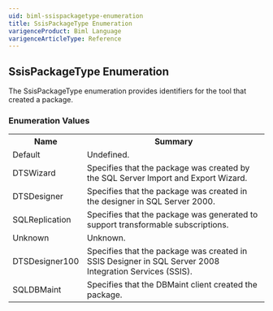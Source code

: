 ```yaml
---
uid: biml-ssispackagetype-enumeration
title: SsisPackageType Enumeration
varigenceProduct: Biml Language
varigenceArticleType: Reference
---
```


## SsisPackageType Enumeration<div class="LanguageSummary"><div class ="SummaryItem">The SsisPackageType enumeration provides identifiers for the tool that created a package.</div></div><div class="EnumValueGroup">### Enumeration Values<table id="EnumValue" class="MemberList"><tbody><tr><th class="MemberNameColumnHeader">Name</th><th class="MemberSummaryColumnHeader">Summary</th></tr><tr class="cd0"><td class="MemberName">Default</td><td class="MemberSummary"><div class ="SummaryItem">Undefined.</div></td></tr><tr class="cd1"><td class="MemberName">DTSWizard</td><td class="MemberSummary"><div class ="SummaryItem">Specifies that the package was created by the SQL Server Import and Export Wizard.</div></td></tr><tr class="cd0"><td class="MemberName">DTSDesigner</td><td class="MemberSummary"><div class ="SummaryItem">Specifies that the package was created in the designer in SQL Server 2000.</div></td></tr><tr class="cd1"><td class="MemberName">SQLReplication</td><td class="MemberSummary"><div class ="SummaryItem">Specifies that the package was generated to support transformable subscriptions.</div></td></tr><tr class="cd0"><td class="MemberName">Unknown</td><td class="MemberSummary"><div class ="SummaryItem">Unknown.</div></td></tr><tr class="cd1"><td class="MemberName">DTSDesigner100</td><td class="MemberSummary"><div class ="SummaryItem">Specifies that the package was created in SSIS Designer in SQL Server 2008 Integration Services (SSIS).</div></td></tr><tr class="cd0"><td class="MemberName">SQLDBMaint</td><td class="MemberSummary"><div class ="SummaryItem">Specifies that the DBMaint client created the package.</div></td></tr></tbody></table></div>